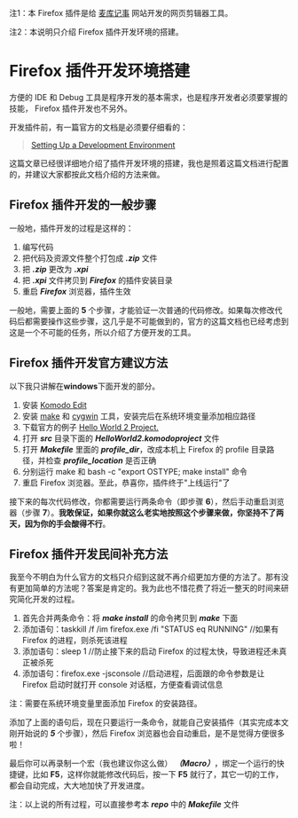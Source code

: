 注1：本 Firefox 插件是给 [麦库记事](https://developer.mozilla.org/en-US/docs/XUL_School/Setting_Up_a_Development_Environment) 网站开发的网页剪辑器工具。

注2：本说明只介绍 Firefox 插件开发环境的搭建。

# Firefox 插件开发环境搭建 #

方便的 IDE 和 Debug 工具是程序开发的基本需求，也是程序开发者必须要掌握的技能， Firefox 插件开发也不另外。

开发插件前，有一篇官方的文档是必须要仔细看的：

> [Setting Up a Development Environment](https://developer.mozilla.org/en-US/docs/XUL_School/Setting_Up_a_Development_Environment)

这篇文章已经很详细地介绍了插件开发环境的搭建，我也是照着这篇文档进行配置的，并建议大家都按此文档介绍的方法来做。

## Firefox 插件开发的一般步骤 ##

一般地，插件开发的过程是这样的：

1. 编写代码
2. 把代码及资源文件整个打包成 ***.zip*** 文件
3. 把 ***.zip*** 更改为 ***.xpi***
4. 把 ***.xpi*** 文件拷贝到 ***Firefox*** 的插件安装目录
5. 重启 ***Firefox*** 浏览器，插件生效

一般地，需要上面的 **5** 个步骤，才能验证一次普通的代码修改。如果每次修改代码后都需要操作这些步骤，这几乎是不可能做到的，官方的这篇文档也已经考虑到这是一个不可能的任务，所以介绍了方便开发的工具。

## Firefox 插件开发官方建议方法 ##
以下我只讲解在**windows**下面开发的部分。

1. 安装 [Komodo Edit](http://www.activestate.com/komodo_edit/) 
2. 安装 [make](http://www.gnu.org/software/make/) 和 [cygwin](http://www.cygwin.com/) 工具，安装完后在系统环境变量添加相应路径
3. 下载官方的例子  [Hello World 2 Project.](https://developer.mozilla.org/@api/deki/files/5142/=HelloWorld2.zip)
4. 打开 ***src*** 目录下面的 ***HelloWorld2.komodoproject*** 文件
5. 打开 ***Makefile*** 里面的 ***profile_dir***，改成本机上 Firefox 的 profile 目录路径，并检查 ***profile_location*** 是否正确
6. 分别运行 make 和 bash -c "export OSTYPE; make install" 命令
7. 重启 Firefox 浏览器。至此，恭喜你，插件终于"上线运行"了

接下来的每次代码修改，你都需要运行两条命令（即步骤 **6**），然后手动重启浏览器（步骤 **7**）。**我敢保证，如果你就这么老实地按照这个步骤来做，你坚持不了两天，因为你的手会酸得不行**。

## Firefox 插件开发民间补充方法 ##

我至今不明白为什么官方的文档只介绍到这就不再介绍更加方便的方法了。那有没有更加简单的方法呢？答案是肯定的。我为此也不惜花费了将近一整天的时间来研究简化开发的过程。

1. 首先合并两条命令：将 ***make install*** 的命令拷贝到 ***make*** 下面
2. 添加语句：taskkill /f /im firefox.exe /fi "STATUS eq RUNNING" //如果有 Firefox 的进程，则杀死该进程
3. 添加语句：sleep 1 //防止接下来的启动 Firefox 的过程太快，导致进程还未真正被杀死
4. 添加语句：firefox.exe -jsconsole //启动进程，后面跟的命令参数是让 Firefox 启动时就打开 console 对话框，方便查看调试信息


注：需要在系统环境变量里面添加 Firefox 的安装路径。

添加了上面的语句后，现在只要运行一条命令，就能自己安装插件（其实完成本文刚开始说的 ***5*** 个步骤），然后 Firefox 浏览器也会自动重启，是不是觉得方便很多啦！

最后你可以再录制一个宏（我也建议你这么做） ***（Macro）***，绑定一个运行的快捷键，比如 **F5**，这样你就能修改代码后，按一下 **F5** 就行了，其它一切的工作，都会自动完成，大大地加快了开发进度。

注：以上说的所有过程，可以直接参考本 ***repo*** 中的 ***Makefile*** 文件






